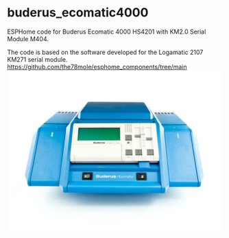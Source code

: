# buderus_ecomatic4000
ESPHome code for Buderus Ecomatic 4000 HS4201 with KM2.0 Serial Module M404.

The code is based on the software developed for the Logamatic 2107 KM271 serial module.
https://github.com/the78mole/esphome_components/tree/main
<img src="https://github.com/GernotAlthammer/buderus_ecomatic4000/blob/main/Pictures/hs4201.jpg">
